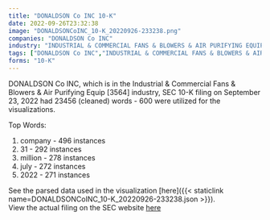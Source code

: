 ```yaml
---
title: "DONALDSON Co INC 10-K"
date: 2022-09-26T23:32:38
image: "DONALDSONCoINC_10-K_20220926-233238.png"
companies: "DONALDSON Co INC"
industry: "INDUSTRIAL & COMMERCIAL FANS & BLOWERS & AIR PURIFYING EQUIP"
tags: ["DONALDSON Co INC","INDUSTRIAL & COMMERCIAL FANS & BLOWERS & AIR PURIFYING EQUIP","09-23-2022","10-K"]
forms: "10-K"
---
```

DONALDSON Co INC, which is in the Industrial & Commercial Fans & Blowers & Air Purifying Equip [3564] industry, SEC 10-K filing on September 23, 2022 had 23456 (cleaned) words - 600 were utilized for the visualizations.

Top Words:
1. company - 496 instances
2. 31 - 292 instances
3. million - 278 instances
4. july - 272 instances
5. 2022 - 271 instances


See the parsed data used in the visualization [here]({{< staticlink name=DONALDSONCoINC_10-K_20220926-233238.json >}}).  
View the actual filing on the SEC website [here](https://www.sec.gov/Archives/edgar/data/29644/0000029644-22-000089.txt)